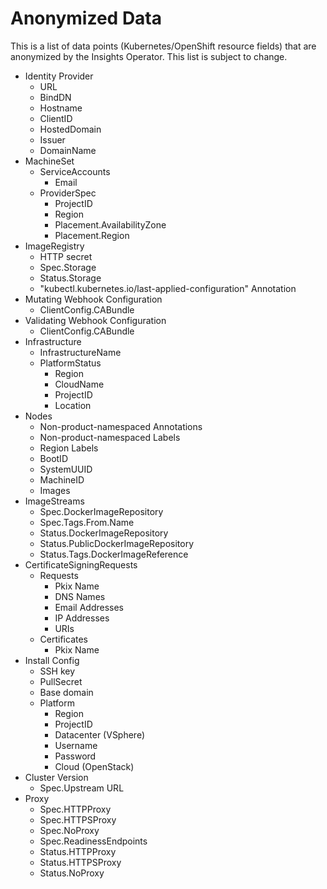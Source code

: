 # Anonymized Data

This is a list of data points (Kubernetes/OpenShift resource fields) that are
anonymized by the Insights Operator. This list is subject to change.

- Identity Provider
  - URL
  - BindDN
  - Hostname
  - ClientID
  - HostedDomain
  - Issuer
  - DomainName
- MachineSet
  - ServiceAccounts
    - Email
  - ProviderSpec
    - ProjectID
    - Region
    - Placement.AvailabilityZone
    - Placement.Region
- ImageRegistry
  - HTTP secret
  - Spec.Storage
  - Status.Storage
  - "kubectl.kubernetes.io/last-applied-configuration" Annotation
- Mutating Webhook Configuration
  - ClientConfig.CABundle
- Validating Webhook Configuration
  - ClientConfig.CABundle
- Infrastructure
  - InfrastructureName
  - PlatformStatus
    - Region
    - CloudName
    - ProjectID
    - Location
- Nodes
  - Non-product-namespaced Annotations
  - Non-product-namespaced Labels
  - Region Labels
  - BootID
  - SystemUUID
  - MachineID
  - Images
- ImageStreams
  - Spec.DockerImageRepository
  - Spec.Tags.From.Name
  - Status.DockerImageRepository
  - Status.PublicDockerImageRepository
  - Status.Tags.DockerImageReference
- CertificateSigningRequests
  - Requests
    - Pkix Name
    - DNS Names
    - Email Addresses
    - IP Addresses
    - URIs
  - Certificates
    - Pkix Name
- Install Config
  - SSH key
  - PullSecret
  - Base domain
  - Platform
    - Region
    - ProjectID
    - Datacenter (VSphere)
    - Username
    - Password
    - Cloud (OpenStack)
- Cluster Version
  - Spec.Upstream URL
- Proxy
  - Spec.HTTPProxy
  - Spec.HTTPSProxy
  - Spec.NoProxy
  - Spec.ReadinessEndpoints
  - Status.HTTPProxy
  - Status.HTTPSProxy
  - Status.NoProxy
